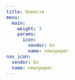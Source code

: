 ```yaml
---
title: Новости
menu:
  main:
    weight: 3
    params:
      icon:
        vendor: bs
        name: newspaper
nav_icon:
  vendor: bs
  name: newspaper
---
```

